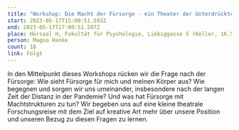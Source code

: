 ```yaml
---
title: "Workshop: Die Macht der Fürsorge - ein Theater der Unterdrückten Workshop"
start: 2023-05-17T15:00:51.593Z
end: 2023-05-17T17:00:51.597Z
place: Hörsaal H, Fakultät für Psychologie, Liebiggasse 5 (Keller, 1K.59)
person: Magoa Hanke
count: 16
link: Folgt
---
```

In den Mittelpunkt dieses Workshops rücken wir die Frage nach der Fürsorge: Wie sieht Fürsorge für mich und meinen Körper aus? Wie begegnen und sorgen wir uns umeinander, insbesondere nach der langen Zeit der Distanz in der Pandemie? Und was hat Fürsorge mit Machtstrukturen zu tun? Wir begeben uns auf eine kleine theatrale Forschungsreise mit dem Ziel auf kreative Art mehr über unsere Position und unseren Bezug zu diesen Fragen zu lernen.